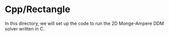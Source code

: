 # Cpp/Rectangle
In this directory, we will set up the code to run the 2D Monge-Ampere DDM solver written in C.